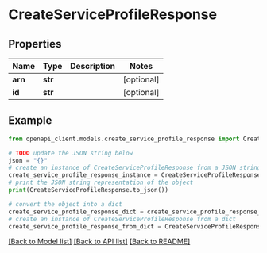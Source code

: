 # CreateServiceProfileResponse


## Properties

Name | Type | Description | Notes
------------ | ------------- | ------------- | -------------
**arn** | **str** |  | [optional] 
**id** | **str** |  | [optional] 

## Example

```python
from openapi_client.models.create_service_profile_response import CreateServiceProfileResponse

# TODO update the JSON string below
json = "{}"
# create an instance of CreateServiceProfileResponse from a JSON string
create_service_profile_response_instance = CreateServiceProfileResponse.from_json(json)
# print the JSON string representation of the object
print(CreateServiceProfileResponse.to_json())

# convert the object into a dict
create_service_profile_response_dict = create_service_profile_response_instance.to_dict()
# create an instance of CreateServiceProfileResponse from a dict
create_service_profile_response_from_dict = CreateServiceProfileResponse.from_dict(create_service_profile_response_dict)
```
[[Back to Model list]](../README.md#documentation-for-models) [[Back to API list]](../README.md#documentation-for-api-endpoints) [[Back to README]](../README.md)


